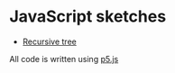 # JavaScript sketches
* [Recursive tree](tree/index.html)

All code is written using [p5.js](https://p5js.org/)
